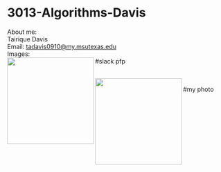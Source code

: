 # 3013-Algorithms-Davis

About me:
</br>Tairique Davis
</br>Email: tadavis0910@my.msutexas.edu
</br>Images:
</br><img src="https://user-images.githubusercontent.com/108636715/213933685-0716066e-9792-4cc9-ba5e-1d0ae421d366.jpg" width="200" height="200" align="left"/> 
#slack pfp

</br><img src="https://user-images.githubusercontent.com/108636715/213933760-37e4bf56-2711-4af4-a1f2-d92d6c760ab4.jpg" width="200" height="200" align="left"/> 
</br>#my photo
